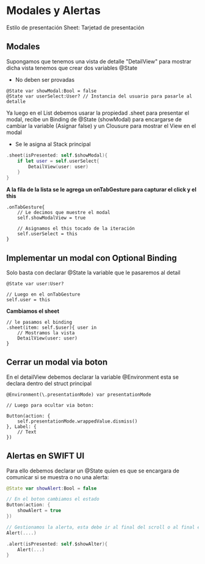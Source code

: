 # Modales y Alertas

Estilo de presentación Sheet: Tarjetad de presentación

## Modales

Supongamos que tenemos una vista de detalle "DetailView" para mostrar dicha vista tenemos que crear dos variables @State

* No deben ser provadas

```
@State var showModal:Bool = false
@State var userSelect:User? // Instancia del usuario para pasarle al detalle
```

Ya luego en el List debemos usarar la propiedad .sheet para presentar el modal, recibe un Binding de @State (showModal)
para encargarse de cambiar la variable (Asignar false) y un Clousure para mostrar el View en el modal

* Se le asigna al Stack principal

```swift
.sheet(isPresented: self.$showModal){
	if let user = self.userSelect{
		DetailView(user: user)
	}
}
```

<strong>A la fila de la lista se le agrega un onTabGesture para capturar el click y el this</strong>

```
.onTabGesture{
	// Le decimos que muestre el modal
	self.showModalView = true

	// Asignamos el this tocado de la iteración
	self.userSelect = this
}

```

## Implementar un modal con Optional Binding

Solo basta con declarar @State la variable que le pasaremos al detail

```
@State var user:User?

// Luego en el onTabGesture
self.user = this
```

<strong>Cambiamos el sheet</strong>

```
// le pasamos el binding 
.sheet(item: self.$user){ user in
	// Mostramos la vista
	DetailView(user: user)
}

```

## Cerrar un modal via boton

En el detailView debemos declarar la variable @Environment esta se declara dentro del struct principal

```
@Environment(\.presentationMode) var presentationMode

// Luego para ocultar via boton:

Button(action: {
	self.presentationMode.wrappedValue.dismiss()
}, Label: {
	// Text
})
```

## Alertas en SWIFT UI

Para ello debemos declarar un @State quien es que se encargara de comunicar si se muestra o no una alerta:

```swift
@State var showAlert:Bool = false

// En el boton cambiamos el estado
Button(action: {
	showAlert = true
})

// Gestionamos la alerta, esta debe ir al final del scroll o al final en general
Alert(....)

.alert(isPresented: self.$showAlter){
	Alert(...)
}
```

